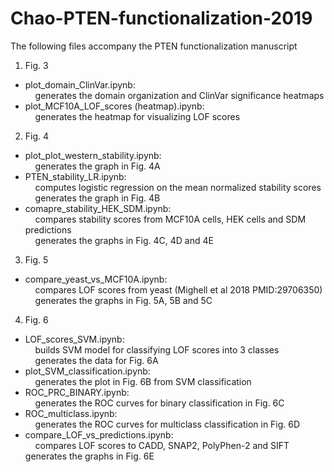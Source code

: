 # Chao-PTEN-functionalization-2019
The following files accompany the PTEN functionalization manuscript

1. Fig. 3
- plot_domain_ClinVar.ipynb:\
    generates the domain organization and ClinVar significance heatmaps
- plot_MCF10A_LOF_scores (heatmap).ipynb:\
    generates the heatmap for visualizing LOF scores
       
2. Fig. 4
- plot_plot_western_stability.ipynb:\
    generates the graph in Fig. 4A
- PTEN_stability_LR.ipynb:\
    computes logistic regression on the mean normalized stability scores\
    generates the graph in Fig. 4B
- comapre_stability_HEK_SDM.ipynb:\
    compares stability scores from MCF10A cells, HEK cells and SDM predictions\
    generates the graphs in Fig. 4C, 4D and 4E
3. Fig. 5
- compare_yeast_vs_MCF10A.ipynb:\
    compares LOF scores from yeast (Mighell et al 2018 PMID:29706350)\
    generates the graphs in Fig. 5A, 5B and 5C
4. Fig. 6      
- LOF_scores_SVM.ipynb:\
    builds SVM model for classifying LOF scores into 3 classes\
    generates the data for Fig. 6A
- plot_SVM_classification.ipynb:\
    generates the plot in Fig. 6B from SVM classification
- ROC_PRC_BINARY.ipynb:\
    generates the ROC curves for binary classification in Fig. 6C
- ROC_multiclass.ipynb:\
    generates the ROC curves for multiclass classification in Fig. 6D
- compare_LOF_vs_predictions.ipynb:\
    compares LOF scores to CADD, SNAP2, PolyPhen-2 and SIFT\
    generates the graphs in Fig. 6E
        
